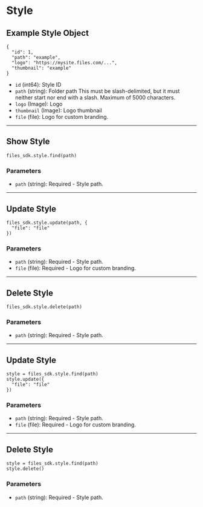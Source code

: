 # Style

## Example Style Object

```
{
  "id": 1,
  "path": "example",
  "logo": "https://mysite.files.com/...",
  "thumbnail": "example"
}
```

* `id` (int64): Style ID
* `path` (string): Folder path This must be slash-delimited, but it must neither start nor end with a slash. Maximum of 5000 characters.
* `logo` (Image): Logo
* `thumbnail` (Image): Logo thumbnail
* `file` (file): Logo for custom branding.


---

## Show Style

```
files_sdk.style.find(path)
```

### Parameters

* `path` (string): Required - Style path.


---

## Update Style

```
files_sdk.style.update(path, {
  "file": "file"
})
```

### Parameters

* `path` (string): Required - Style path.
* `file` (file): Required - Logo for custom branding.


---

## Delete Style

```
files_sdk.style.delete(path)
```

### Parameters

* `path` (string): Required - Style path.


---

## Update Style

```
style = files_sdk.style.find(path)
style.update({
  "file": "file"
})
```

### Parameters

* `path` (string): Required - Style path.
* `file` (file): Required - Logo for custom branding.


---

## Delete Style

```
style = files_sdk.style.find(path)
style.delete()
```

### Parameters

* `path` (string): Required - Style path.
